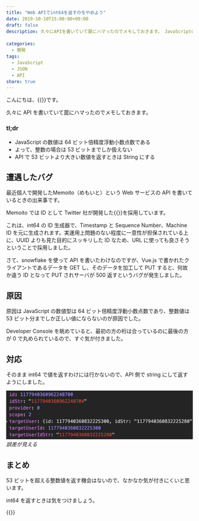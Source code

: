 ```yaml
---
title: "Web APIでint64を返すのをやめよう"
date: 2019-10-10T15:00:00+09:00
draft: false
description: 久々にAPIを書いていて罠にハマったのでメモしておきます。 JavaScriptの数値は64ビット倍精度浮動小数点数です。よって、整数の場合は53ビットまでしか扱えないので、APIで53ビットより大きい数値を返すときはStringにしましょう。

categories:
  - 開発
tags:
  - JavaScript
  - JSON
  - API
share: true
---
```


こんにちは、{{<link href="https://twitter.com/p1ass" text="@p1ass" >}}です。

久々に API を書いていて罠にハマったのでメモしておきます。

### tl;dr

- JavaScript の数値は 64 ビット倍精度浮動小数点数である
- よって、整数の場合は 53 ビットまでしか扱えない
- API で 53 ビットより大きい数値を返すときは String にする

<!--more-->

## 遭遇したバグ

最近個人で開発したMemoito（めもいと）という Web サービスの API を書いているときの出来事です。


Memoito では ID として Twitter 社が開発した{{<link href="https://developer.twitter.com/en/docs/basics/twitter-ids" text="snowflake" >}}を採用しています。

これは、int64 の ID 生成器で、Timestamp と Sequence Number、Machine ID を元に生成されます。実運用上問題のない程度に一意性が担保されている上に、UUID よりも見た目的にスッキリした ID なため、URL に使っても良さそうということで採用しました。

さて、snowflake を使って API を書いたわけなのですが、Vue.js で書かれたクライアントであるデータを GET し、そのデータを加工して PUT すると、何故か違う ID となって PUT されサーバが 500 返すというバグが発生しました。

## 原因

原因は JavaScript の数値型は 64 ビット倍精度浮動小数点数であり、整数値は 53 ビット分までしか正しい値にならないのが原因でした。

Developer Console を眺めていると、最初の方の桁は合っているのに最後の方が 0 で丸められているので、すぐ気が付きました。

## 対応

そのまま int64 で値を返すわけには行かないので、API 側で string にして返すようにしました。

![nya-n.png](nya-n.png)
_誤差が見える_

## まとめ

53 ビットを超える整数値を返す機会はないので、なかなか気が付きにくいと思います。

int64 を返すときは気をつけましょう。

{{<twitter url="https://twitter.com/p1ass/status/1177964450554400770" >}}
